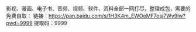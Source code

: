 影视、漫画、电子书、音频、视频、软件、资料全部一网打尽，整理成包，需要的免费自取：
链接：https://pan.baidu.com/s/1H3K4m_EWOeMF7osj7Wy9lw?pwd=9999
提取码：9999
